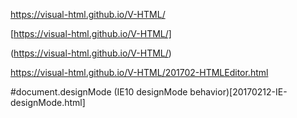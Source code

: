 https://visual-html.github.io/V-HTML/

[https://visual-html.github.io/V-HTML/]

(https://visual-html.github.io/V-HTML/)







https://visual-html.github.io/V-HTML/201702-HTMLEditor.html


#document.designMode
(IE10 designMode behavior)[20170212-IE-designMode.html]
